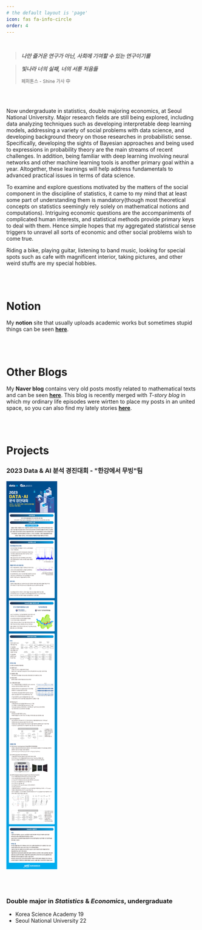 ```yaml
---
# the default layout is 'page'
icon: fas fa-info-circle
order: 4
---
```





<br>

> ***나만 즐거운 연구가 아닌, 사회에 기여할 수 있는 연구이기를***

> ***빛나라 너의 실패, 너의 서툰 처음들***
> 
> <span style="font-size: 12px"> 페퍼톤스 - Shine 가사 中 </span>



<br>
<br>

Now undergraduate in statistics, double majoring economics, at Seoul National University. Major research fields are still being explored, including data analyzing techniques such as developing interpretable deep learning models, addressing a variety of social problems with data science, and developing background theory on those researches in probabilistic sense. Specifically, developing the sights of Bayesian approaches and being used to expressions in probability theory are the main streams of recent challenges. In addition, being familiar with deep learning involving neural networks and other machine learning tools is another primary goal within a year. Altogether, these learnings will help address fundamentals to advanced practical issues in terms of data science.

To examine and explore questions motivated by the matters of the social component in the discipline of statistics, it came to my mind that at least some part of understanding them is mandatory(though most theoretical concepts on statistics seemingly rely solely on mathematical notions and computations). Intriguing economic questions are the accompaniments of complicated human interests, and statistical methods provide primary keys to deal with them. Hence simple hopes that my aggregated statistical sense triggers to unravel all sorts of economic and other social problems wish to come true.

Riding a bike, playing guitar, listening to band music, looking for special spots such as cafe with magnificent interior, taking pictures, and other weird stuffs are my special hobbies. 

<br>
<br>

# **Notion**

My **notion** site that usually uploads academic works but sometimes stupid things can be seen [**here**](https://movingram.notion.site/Movingram-c2941fbddb134cd687a97549c0985bab?pvs=4).

<br>
<br>

# **Other Blogs**

My **Naver blog** contains very old posts mostly related to mathematical texts and can be seen [**here**](https://blog.naver.com/ac5852). This blog is recently merged with *T-story blog* in which my ordinary life episodes were wirtten to place my posts in an united space, so you can also find my lately stories [**here**](https://blog.naver.com/ac5852). 


<br>
<br>

# **Projects**

### **2023 Data & AI 분석 경진대회** - "한강에서 무빙"팀
![alt text](/assets/img/image.png)

<br>
<br>


### **Double major in *Statistics* & *Economics*, undergraduate**

* Korea Science Academy 19 
* Seoul National University 22
